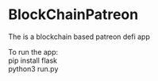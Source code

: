 # BlockChainPatreon
The is a blockchain based patreon defi app

To run the app: <br>
pip install flask <br>
python3 run.py <br>
